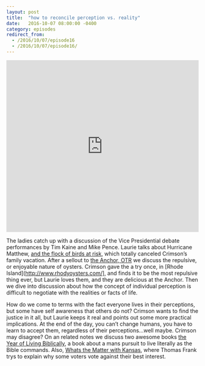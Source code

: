 ```yaml
---
layout: post
title:  "how to reconcile perception vs. reality"
date:   2016-10-07 08:00:00 -0400
category: episodes
redirect_from:
  - /2016/10/07/episode16
  - /2016/10/07/episode16/
---
```

<iframe width="100%" height="450" scrolling="no" frameborder="no" src="https://w.soundcloud.com/player/?url=https%3A//api.soundcloud.com/tracks/286791272&amp;auto_play=false&amp;hide_related=false&amp;show_comments=true&amp;show_user=true&amp;show_reposts=false&amp;visual=true"></iframe>

The ladies catch up with a discussion of the Vice Presidential debate performances by Tim Kaine and Mike Pence. Laurie talks about Hurricane Matthew, [and the flock of birds at risk](http://www.thestate.com/news/local/article106748712.html), which totally canceled Crimson’s family vacation. After a sellout to [the Anchor, OTR](http://www.theanchor-otr.com/) we discuss the repulsive, or enjoyable nature of oysters. Crimson gave the a try once, in [Rhode Island](http://www.rhodyoysters.com/], and finds it to be the most repulsive thing ever, but Laurie loves them, and they are delicious at the Anchor. Then we dive into discussion about how the concept of individual perception is difficult to negotiate with the realities or facts of life.

How do we come to terms with the fact everyone lives in their perceptions, but some have self awareness that others do not? Crimson wants to find the justice in it all, but Laurie keeps it real and points out some more practical implications. At the end of the day, you can’t change humans, you have to learn to accept them, regardless of their perceptions...well maybe. Crimson may disagree? On an related notes we discuss two awesome books [the Year of Living Biblically](https://www.amazon.com/Year-Living-Biblically-Literally-Possible/dp/0743291484), a book about a mans pursuit to live literally as the Bible commands. Also, [Whats the Matter with Kansas](https://en.wikipedia.org/wiki/What%27s_the_Matter_with_Kansas%3F), where Thomas Frank trys to explain why some voters vote against their best interest.
